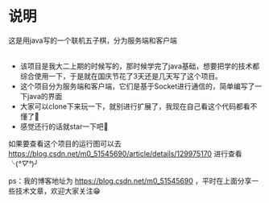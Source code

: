 # 说明
这是用java写的一个联机五子棋，分为服务端和客户端<br><br>


* 该项目是我大二上期的时候写的，那时候学完了java基础，想要把学的技术都综合使用一下，于是就在国庆节花了3天还是几天写了这个项目。
* 这个项目分为服务端和客户端，它们是基于Socket进行通信的，简单编写了一下java的界面
* 大家可以clone下来玩一下，就别进行扩展了，我现在自己看这个代码都看不懂了🤣
* 感觉还行的话就star一下吧🥰

如果要查看这个项目的运行图可以去  https://blog.csdn.net/m0_51545690/article/details/129975170  进行查看╰(*°▽°*)╯
<br>

ps：我的博客地址为 https://blog.csdn.net/m0_51545690 ，平时在上面分享一些技术文章，欢迎大家关注😁
